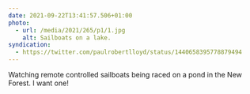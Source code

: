 ```yaml
---
date: 2021-09-22T13:41:57.506+01:00
photo:
  - url: /media/2021/265/p1/1.jpg
    alt: Sailboats on a lake.
syndication:
  - https://twitter.com/paulrobertlloyd/status/1440658395778879494
---
```


Watching remote controlled sailboats being raced on a pond in the New Forest. I want one!
